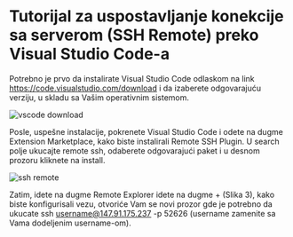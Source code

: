 # Tutorijal za uspostavljanje konekcije sa serverom (SSH Remote) preko Visual Studio Code-a

Potrebno je prvo da instalirate Visual Studio Code odlaskom na link https://code.visualstudio.com/download i da izaberete odgovarajuću verziju, u skladu sa Vašim operativnim sistemom.

![vscode download](https://user-images.githubusercontent.com/97163298/149322222-1ae4f62f-e358-440e-afe5-f9d3780dff6d.png)

Posle, uspešne instalacije, pokrenete Visual Studio Code i odete na dugme Extension Marketplace, kako biste instalirali Remote SSH Plugin. U search polje ukucajte remote ssh, odaberete odgovarajući paket i u desnom prozoru kliknete na install.

![ssh remote](https://user-images.githubusercontent.com/97163298/149326431-7651c270-8c5b-41cd-804c-b2ae94d42f90.png)

Zatim, idete na dugme Remote Explorer  idete na dugme + (Slika 3), kako biste konfigurisali vezu, otvoriće Vam se novi prozor gde je potrebno da ukucate ssh username@147.91.175.237 -p 52626 (username zamenite sa Vama dodeljenim username-om).

